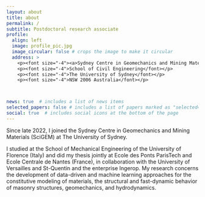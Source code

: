 ```yaml
---
layout: about
title: about
permalink: /
subtitle: Postdoctoral research associate
profile:
  align: left
  image: profile_pic.jpg
  image_circular: false # crops the image to make it circular
  address: >
    <p><font size="-4"><a>Sydney Centre in Geomechanics and Mining Materials</font></p>
    <p><font size="-4">School of Civil Engineering</font></p>
    <p><font size="-4">The University of Sydney</font></p>
    <p><font size="-4">NSW 2006 Australia</font></p>



news: true  # includes a list of news items
selected_papers: false # includes a list of papers marked as "selected={true}"
social: true  # includes social icons at the bottom of the page
---
```





<p>
Since late 2022, I joined the Sydney Centre in Geomechanics and Mining Materials (SciGEM) at The University of Sydney.

I studied at the School of Mechanical Engineering of the University of Florence (Italy) and did my thesis jointly at Ecole des Ponts ParisTech and Ecole Centrale de Nantes (France), in collaboration with the University of Versailles and St-Quentin and the enterprise Ingerop.
My research concerns the development of data-driven and machine learning approaches for the constitutive modeling of materials, the structural and fast-dynamic behavior of masonry structures, geomechanics, and hydrodynamics.

</p>
